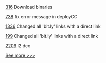 
[316](https://github.com/hyperledger-labs/fablo/pull/316) Download binaries

[738](https://github.com/hyperledger/fabric-samples/pull/738) fix error message in deployCC

[1336](https://github.com/hyperledger/caliper/pull/1336) Changed all 'bit.ly' links with a direct link

[199](https://github.com/hyperledger/caliper-benchmarks/pull/199) Changed all 'bit.ly' links with a direct link

[2209](https://github.com/hyperledger/iroha/pull/2209) I2 dco


[See more >>>](https://start-here.hyperledger.org/pull-requests)
